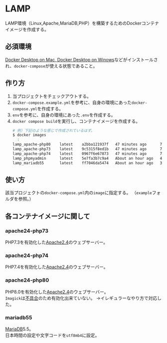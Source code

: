 # LAMP

LAMP環境（Linux,Apache,MariaDB,PHP）を構築するためのDockerコンテナイメージを作成する。

## 必須環境
[Docker Desktop on Mac, Docker Desktop on Winows](https://docs.docker.com/compose/install/)などがインストールされ、`docker-compose`が使える状態であること。
## 作り方
1. 当プロジェクトをチェックアウトする。
1. `docker-compose.example.yml`を参考に、自身の環境にあった`docker-compose.yml`を作成する。
2. `env`を参考に、自身の環境にあった`.env`を作成する。
3. `docker compose build`を実行し、コンテナイメージを作成する。
    ```bash
    # 例）下記のような感じで作成されているはず。
    $ docker images
      :
    lamp_apache-php80    latest    a2bba121937f   47 minutes ago      754MB
    lamp_apache-php73    latest    9c5315f8ed1b   47 minutes ago      751MB
    lamp_apache-php74    latest    0967f6e67873   47 minutes ago      754MB
    lamp_phpmyadmin      latest    5e7fa3b7c9a4   About an hour ago   469MB
    lamp_mariadb55       latest    ff7046da5474   About an hour ago   352MB
    ```
## 使い方
該当プロジェクトの`docker-compose.yml`内の`image`に指定する。
（`example`フォルダを参照。）

## 各コンテナイメージに関して
### apache24-php73
PHP7.3を有効化した[Apache2.4](https://httpd.apache.org/docs/2.4/ja/)のウェブサーバー。
### apache24-php74
PHP7.4を有効化した[Apache2.4](https://httpd.apache.org/docs/2.4/ja/)のウェブサーバー。
### apache24-php80
PHP8.0を有効化した[Apache2.4](https://httpd.apache.org/docs/2.4/ja/)のウェブサーバー。<br>
`Imagick`は[不具合](https://github.com/Imagick/imagick/issues/358)のため有効化出来ていない。
→イレギュラーなやり方で対応した。
### mariadb55
[MariaDB](https://mariadb.org/)5.5。<br>
日本時間の設定や文字コードを`utf8mb4`に設定。
